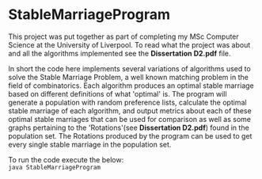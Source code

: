 # StableMarriageProgram

This project was put together as part of completing my MSc Computer Science at the University of Liverpool. To read what the project was about and all the algorithms implemented see the <b>Dissertation D2.pdf</b> file.

In short the code here implements several variations of algorithms used to solve the Stable Marriage Problem, a well known matching problem in the field of combinatorics. Each algorithm produces an optimal stable marriage based on different definitions of what 'optimal' is. The program will generate a population with random preference lists, calculate the optimal stable marriage of each algorithm, and  output metrics about each of these optimal stable marriages that can be used for comparison as well as some graphs pertaining to the 'Rotations'(see <b>Dissertation D2.pdf</b>) found in the population set. The Rotations produced by the program can be used to get every single stable marriage in the population set. 

To run the code execute the below:<br>
```java StableMarriageProgram```
